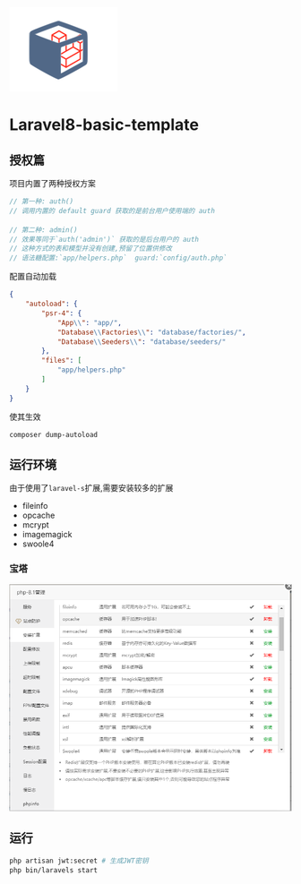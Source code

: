 ![logo](doc/logo.png)

# Laravel8-basic-template

## 授权篇

项目内置了两种授权方案

```php
// 第一种: auth()
// 调用内置的 default guard 获取的是前台用户使用端的 auth

// 第二种: admin()
// 效果等同于`auth('admin')` 获取的是后台用户的 auth
// 这种方式的表和模型并没有创建,预留了位置供修改
// 语法糖配置:`app/helpers.php`  guard:`config/auth.php`
```

配置自动加载

```json
{
    "autoload": {
        "psr-4": {
            "App\\": "app/",
            "Database\\Factories\\": "database/factories/",
            "Database\\Seeders\\": "database/seeders/"
        },
        "files": [
            "app/helpers.php"
        ]
    }
}
```

使其生效

```bash
composer dump-autoload
```

## 运行环境

由于使用了`laravel-s`扩展,需要安装较多的扩展

- fileinfo
- opcache
- mcrypt
- imagemagick
- swoole4

### 宝塔

![src](doc/img.png)

## 运行

```bash
php artisan jwt:secret # 生成JWT密钥
php bin/laravels start

```
